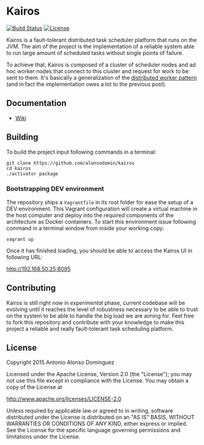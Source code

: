 # Kairos

[![Build Status](https://travis-ci.org/alonsodomin/kairos.svg)](https://travis-ci.org/alonsodomin/kairos)
[![License](http://img.shields.io/:license-Apache%202-red.svg)](http://www.apache.org/licenses/LICENSE-2.0.txt)

Kairos is a fault-tolerant distributed task scheduler platform that runs on the JVM. The aim of the project is
the implementation of a reliable system able to run large amount of scheduled tasks without single points of failure.

To achieve that, Kairos is composed of a cluster of scheduler nodes and ad hoc worker nodes that connect to this
cluster and request for work to be sent to them. It's basically a generalization of the [distributed worker
pattern](http://letitcrash.com/post/29044669086/balancing-workload-across-nodes-with-akka-2) (and in fact the
implementation owes a lot to the previous post).

## Documentation

 * [Wiki](https://github.com/alonsodomin/kairos/wiki/Introduction)

## Building

To build the project input following commands in a terminal:

```
git clone https://github.com/alonsodomin/kairos
cd kairos
./activator package
```

### Bootstrapping DEV environment

The repository ships a `Vagrantfile` in its root folder for ease the setup of a DEV environment. This Vagrant configuration
will create a virtual machine in the host computer and deploy into the required components of the architecture as
Docker containers. To start this environment issue following command in a terminal window from inside your working copy:

```
vagrant up
```

Once it has finished loading, you should be able to access the Kairos UI in following URL:

http://192.168.50.25:8095

## Contributing

Kairos is still right now in _experimental_ phase, current codebase will be evolving until it reaches the level of
robustness necessary to be able to trust on the system to be able to handle the big load we are aiming for. Feel
free to fork this repository and contribute with your knowledge to make this project a reliable and really
fault-tolerant task scheduling platform.

## License

Copyright 2015 Antonio Alonso Dominguez

Licensed under the Apache License, Version 2.0 (the "License");
you may not use this file except in compliance with the License.
You may obtain a copy of the License at

http://www.apache.org/licenses/LICENSE-2.0

Unless required by applicable law or agreed to in writing, software
distributed under the License is distributed on an "AS IS" BASIS,
WITHOUT WARRANTIES OR CONDITIONS OF ANY KIND, either express or implied.
See the License for the specific language governing permissions and
limitations under the License.